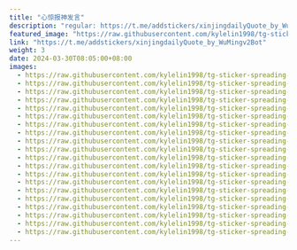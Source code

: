 ```yaml
---
title: "心惊报神发言"
description: "regular: https://t.me/addstickers/xinjingdailyQuote_by_WuMingv2Bot"
featured_image: "https://raw.githubusercontent.com/kylelin1998/tg-sticker-spreading-worldwide-images/main/img/e9beffc8-2856-4eed-a2fa-eb5797338c2d.jpg"
link: "https://t.me/addstickers/xinjingdailyQuote_by_WuMingv2Bot"
weight: 3
date: 2024-03-30T08:05:00+08:00
images:
  - https://raw.githubusercontent.com/kylelin1998/tg-sticker-spreading-worldwide-images/main/img/e9beffc8-2856-4eed-a2fa-eb5797338c2d.jpg
  - https://raw.githubusercontent.com/kylelin1998/tg-sticker-spreading-worldwide-images/main/img/df545af5-a3a5-43d0-b307-b15a2fa5d9ad.jpg
  - https://raw.githubusercontent.com/kylelin1998/tg-sticker-spreading-worldwide-images/main/img/20551ec4-2c5a-4a25-ae03-f06c3ac36001.jpg
  - https://raw.githubusercontent.com/kylelin1998/tg-sticker-spreading-worldwide-images/main/img/2bf80a64-3549-4217-9983-75cfa4ab3f30.jpg
  - https://raw.githubusercontent.com/kylelin1998/tg-sticker-spreading-worldwide-images/main/img/175c4e04-803f-4375-8783-c6646b56bf0d.jpg
  - https://raw.githubusercontent.com/kylelin1998/tg-sticker-spreading-worldwide-images/main/img/354a41d5-83ef-4122-a08a-ab979f4f9026.jpg
  - https://raw.githubusercontent.com/kylelin1998/tg-sticker-spreading-worldwide-images/main/img/823b1166-0f94-4df3-b0d4-a849df838937.jpg
  - https://raw.githubusercontent.com/kylelin1998/tg-sticker-spreading-worldwide-images/main/img/dd675d31-50e3-45be-8688-cc1d314c2af3.jpg
  - https://raw.githubusercontent.com/kylelin1998/tg-sticker-spreading-worldwide-images/main/img/abda750d-73c6-4b5b-8334-0cbfc5eacb94.jpg
  - https://raw.githubusercontent.com/kylelin1998/tg-sticker-spreading-worldwide-images/main/img/0cc1fbf7-4e9c-4e95-b2e2-20dd047fbcb8.jpg
  - https://raw.githubusercontent.com/kylelin1998/tg-sticker-spreading-worldwide-images/main/img/91dd523d-3cce-4489-997e-4f8f2f456887.jpg
  - https://raw.githubusercontent.com/kylelin1998/tg-sticker-spreading-worldwide-images/main/img/18b904cf-0a33-4d60-83e6-0a91eac6c7ba.jpg
  - https://raw.githubusercontent.com/kylelin1998/tg-sticker-spreading-worldwide-images/main/img/9bc17fea-82e6-41fd-9df8-c83566c5d943.jpg
  - https://raw.githubusercontent.com/kylelin1998/tg-sticker-spreading-worldwide-images/main/img/c8c8c86f-ce73-42c4-bb97-ae61cead664b.jpg
  - https://raw.githubusercontent.com/kylelin1998/tg-sticker-spreading-worldwide-images/main/img/4529be8a-a298-4b95-8968-4b8aaa36fa59.jpg
  - https://raw.githubusercontent.com/kylelin1998/tg-sticker-spreading-worldwide-images/main/img/33cf764e-53e5-4444-bedd-4c5126a4e5e3.jpg
  - https://raw.githubusercontent.com/kylelin1998/tg-sticker-spreading-worldwide-images/main/img/f788fb63-00ba-4381-96bc-4eafa6ec6a73.jpg
  - https://raw.githubusercontent.com/kylelin1998/tg-sticker-spreading-worldwide-images/main/img/141aad38-59b2-4a92-bc9b-c8a2645fc012.jpg
  - https://raw.githubusercontent.com/kylelin1998/tg-sticker-spreading-worldwide-images/main/img/d7f75ac5-8378-4f5c-bbea-4506695684bd.jpg
  - https://raw.githubusercontent.com/kylelin1998/tg-sticker-spreading-worldwide-images/main/img/23c111d2-43a2-43e7-8170-193105b6caf5.jpg
---
```

